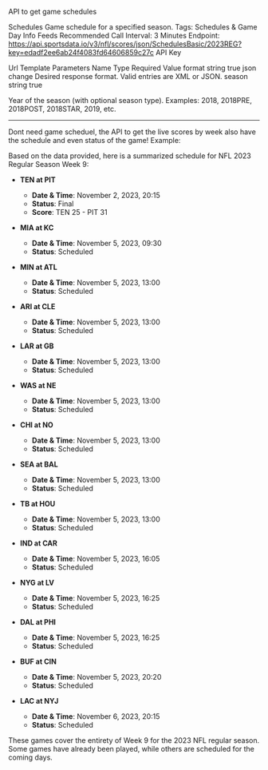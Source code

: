 API to get game schedules

Schedules 
Game schedule for a specified season.
Tags: Schedules & Game Day Info Feeds
Recommended Call Interval: 3 Minutes
Endpoint:
https://api.sportsdata.io/v3/nfl/scores/json/SchedulesBasic/2023REG?key=edadf2ee6ab24f4083fd64606859c27c
API Key

Url Template Parameters
Name
Type
Required
Value
format
string
true
json change
Desired response format. Valid entries are XML or JSON.
season
string
true

Year of the season (with optional season type).
Examples: 2018, 2018PRE, 2018POST, 2018STAR, 2019, etc.


--------------

Dont need game scheduel, the API to get the live scores by week also have the schedule and even status of the game! 
Example:

Based on the data provided, here is a summarized schedule for NFL 2023 Regular Season Week 9:

- **TEN at PIT**
  - **Date & Time**: November 2, 2023, 20:15
  - **Status**: Final
  - **Score**: TEN 25 - PIT 31

- **MIA at KC**
  - **Date & Time**: November 5, 2023, 09:30
  - **Status**: Scheduled

- **MIN at ATL**
  - **Date & Time**: November 5, 2023, 13:00
  - **Status**: Scheduled

- **ARI at CLE**
  - **Date & Time**: November 5, 2023, 13:00
  - **Status**: Scheduled

- **LAR at GB**
  - **Date & Time**: November 5, 2023, 13:00
  - **Status**: Scheduled

- **WAS at NE**
  - **Date & Time**: November 5, 2023, 13:00
  - **Status**: Scheduled

- **CHI at NO**
  - **Date & Time**: November 5, 2023, 13:00
  - **Status**: Scheduled

- **SEA at BAL**
  - **Date & Time**: November 5, 2023, 13:00
  - **Status**: Scheduled

- **TB at HOU**
  - **Date & Time**: November 5, 2023, 13:00
  - **Status**: Scheduled

- **IND at CAR**
  - **Date & Time**: November 5, 2023, 16:05
  - **Status**: Scheduled

- **NYG at LV**
  - **Date & Time**: November 5, 2023, 16:25
  - **Status**: Scheduled

- **DAL at PHI**
  - **Date & Time**: November 5, 2023, 16:25
  - **Status**: Scheduled

- **BUF at CIN**
  - **Date & Time**: November 5, 2023, 20:20
  - **Status**: Scheduled

- **LAC at NYJ**
  - **Date & Time**: November 6, 2023, 20:15
  - **Status**: Scheduled

These games cover the entirety of Week 9 for the 2023 NFL regular season. Some games have already been played, while others are scheduled for the coming days.